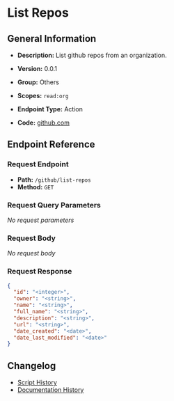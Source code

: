 # List Repos

## General Information

- **Description:** List github repos from an organization.

- **Version:** 0.0.1
- **Group:** Others
- **Scopes:** `read:org`
- **Endpoint Type:** Action
- **Code:** [github.com](https://github.com/NangoHQ/integration-templates/tree/main/integrations/github/actions/list-repos.ts)


## Endpoint Reference

### Request Endpoint

- **Path:** `/github/list-repos`
- **Method:** `GET`

### Request Query Parameters

_No request parameters_

### Request Body

_No request body_

### Request Response

```json
{
  "id": "<integer>",
  "owner": "<string>",
  "name": "<string>",
  "full_name": "<string>",
  "description": "<string>",
  "url": "<string>",
  "date_created": "<date>",
  "date_last_modified": "<date>"
}
```

## Changelog

- [Script History](https://github.com/NangoHQ/integration-templates/commits/main/integrations/github/actions/list-repos.ts)
- [Documentation History](https://github.com/NangoHQ/integration-templates/commits/main/integrations/github/actions/list-repos.md)

<!-- END  GENERATED CONTENT -->

